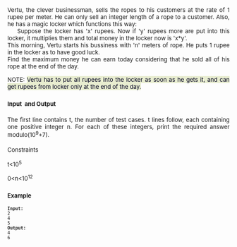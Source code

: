 <p style="text-align: justify;"><span style="font-size: small;">Vertu, the clever businessman, sells the ropes to his customers at the rate of 1 rupee per meter. He can only sell an integer length of a rope to a customer. Also, he has a magic locker which functions this way:<br>&nbsp;&nbsp;&nbsp; Suppose the locker has 'x' rupees. Now if 'y' rupees more are put into this locker, it multiplies them and total money in the locker now is 'x*y'.<br>This morning, Vertu starts his bussiness with 'n' meters of rope. He puts 1 rupee in the locker as to have good luck.<br>Find the maximum money he can earn today considering that he sold all of his rope at the end of the day.</span></p>
<p style="text-align: justify;"><span style="font-size: small;">NOTE: <span style="color: #000020; font-size: 13px; background-color: #e8edd0;">Vertu has to put all rupees into the locker as soon as he gets it, and can get rupees from locker only at the end of the day.</span></span></p>
<h3 style="text-align: justify;"><span style="font-size: small;">Input&nbsp; and Output<br></span></h3>
<h4 style="text-align: justify;"><span style="font-size: small;"><span style="font-weight: normal;">The  first line contains t, the number of test cases. t lines follow, each  containing one positive integer n. For each of these integers, print the required answer modulo(10<sup>9</sup>+7).</span></span></h4>
<p style="text-align: justify;"><span style="font-size: small;"><span style="font-weight: normal;">Constraints</span></span></p>
<p style="text-align: justify;"><span style="font-size: small;"><span style="font-weight: normal;">t&lt;10<sup>5</sup></span></span></p>
<p style="text-align: justify;"><span style="font-size: small;"><span style="font-weight: normal;">0&lt;n&lt;10<sup>12</sup><br></span></span></p>
<h3 style="text-align: justify;"><span style="font-size: small;">Example</span></h3>
<pre style="text-align: justify;"><span style="font-size: small;"><strong>Input:</strong>
2<br>4<br>5<br><strong>Output:</strong>
4<br>6</span></pre>